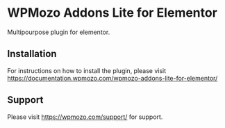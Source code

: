 # WPMozo Addons Lite for Elementor

Multipourpose plugin for elementor.

##  Installation

For instructions on how to install the plugin, please visit https://documentation.wpmozo.com/wpmozo-addons-lite-for-elementor/

## Support

Please visit https://wpmozo.com/support/ for support.